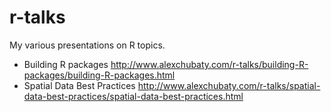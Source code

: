 # r-talks

My various presentations on R topics.

- Building R packages <http://www.alexchubaty.com/r-talks/building-R-packages/building-R-packages.html>
- Spatial Data Best Practices <http://www.alexchubaty.com/r-talks/spatial-data-best-practices/spatial-data-best-practices.html>
